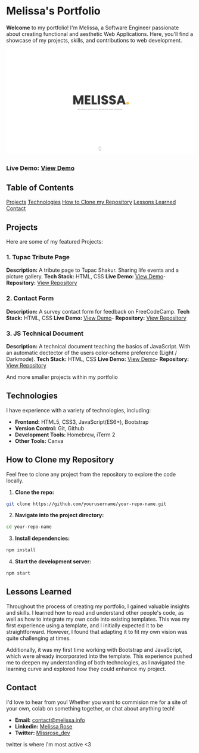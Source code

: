# Melissa's Portfolio

**Welcome** to my portfolio! I'm Melissa, a Software Engineer passionate about creating functional and aesthetic Web Applications. Here, you'll find a showcase of my projects, skills, and contributions to web development.

![Portfolio Screenshot](img/screenshot.png)

### Live Demo: [View Demo](https://melissarose.info)

## Table of Contents
[Projects](#projects)
[Technologies](#technologies)
[How to Clone my Repository](#how-to-clone-my-repository)
[Lessons Learned](#lessons-learned)
[Contact](#contact)

## Projects

Here are some of my featured Projects:

### 1. Tupac Tribute Page
**Description:** A tribute page to Tupac Shakur. Sharing life events and a picture gallery.
**Tech Stack:** HTML, CSS
**Live Demo:** [View Demo]()- <!-- ? INSERT LINK HERE -->
**Repository:** [View Repository]() <!-- ? insert link here -->

### 2. Contact Form
**Description:** A survey contact form for feedback on FreeCodeCamp.
**Tech Stack:** HTML, CSS
**Live Demo:** [View Demo]()- <!-- ? INSERT LINK HERE -->
**Repository:** [View Repository]() <!-- ? insert link here -->

### 3. JS Technical Document
**Description:** A technical document teaching the basics of JavaScript. With an automatic dectector of the users color-scheme preference (Light / Darkmode).
**Tech Stack:** HTML, CSS
**Live Demo:** [View Demo]()- <!-- ? INSERT LINK HERE -->
**Repository:** [View Repository]() <!-- ? insert link here -->

And more smaller projects within my portfolio 

## Technologies

I have experience with a variety of technologies, including:
- **Frontend:** HTML5, CSS3, JavaScript(ES6+), Bootstrap
- **Version Control:** Git, Github
- **Development Tools:** Homebrew, iTerm 2
- **Other Tools:** Canva

## How to Clone my Repository

Feel free to clone any project from the repository to explore the code locally.

1. **Clone the repo:**
```bash
git clone https://github.com/yourusername/your-repo-name.git 
```

2. **Navigate into the project directory:**
```bash
cd your-repo-name
```

3. **Install dependencies:**
```bash
npm install
```

4. **Start the development server:**
```bash
npm start
```
## Lessons Learned

Throughout the process of creating my portfolio, I gained valuable insights and skills. I learned how to read and understand other people's code, as well as how to integrate my own code into existing templates. This was my first experience using a template, and I initially expected it to be straightforward. However, I found that adapting it to fit my own vision was quite challenging at times.

Additionally, it was my first time working with Bootstrap and JavaScript, which were already incorporated into the template. This experience pushed me to deepen my understanding of both technologies, as I navigated the learning curve and explored how they could enhance my project.

## Contact

I'd love to hear from you! Whether you want to commision me for a site of your own, colab on something together, or chat about anything tech!

- **Email:** [contact@melissa.info](contact@melissa.info)
- **Linkedin:** [Melissa Rose](https://linkedin.com/in/melissaphyn)
- **Twitter:** [Missrose_dev](https://twitter.com/missrose_dev) 

twitter is where i'm most active <3